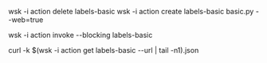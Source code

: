 wsk -i action delete labels-basic
wsk -i action create labels-basic basic.py --web=true

wsk -i action invoke --blocking labels-basic

curl -k $(wsk -i action get labels-basic --url | tail -n1).json
